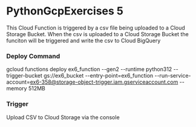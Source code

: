 # PythonGcpExercises 5
This Cloud Function is triggered by a csv file being uploaded to a Cloud Storage Bucket. When the csv is uploaded to a Cloud Storage Bucket the funciton will be triggered and write the csv to Cloud BigQuery
 
### Deploy Command 
gcloud functions deploy ex6_function --gen2 --runtime python312 --trigger-bucket gs://ex6_bucket --entry-point=ex6_function --run-service-account=ex6-358@storage-object-trigger.iam.gserviceaccount.com --memory 512MB

### Trigger 
Upload CSV to Cloud Storage via the console